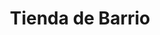 ---
title: "Tienda de Barrio"
url: /ciudad-satelite/tienda-de-barrio-avenida-panoramica/
shop: Lebensmittel
---